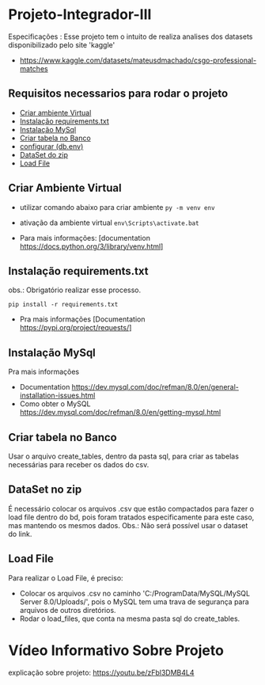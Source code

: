 # Projeto-Integrador-III 

Especificações :
  Esse projeto tem o intuito de realiza analises dos datasets disponibilizado pelo site 'kaggle' 
  - https://www.kaggle.com/datasets/mateusdmachado/csgo-professional-matches

## Requisitos necessarios para rodar o projeto 
 
- [Criar ambiente Virtual](#ambiente)
- [Instalação requirements.txt](#requirements)
- [Instalação  MySql](#MySql)
- [Criar tabela no Banco](#SQL)
- [configurar (db.env)](#connetion)
- [DataSet do zip](#DataSet)
- [Load File](#LoadFile)
  
  
<a name="ambiente"></a>
## Criar Ambiente Virtual

 - utilizar comando abaixo para criar ambiente
```py -m venv env ```

 - ativação da ambiente virtual 
``` env\Scripts\activate.bat ```
  
  - Para mais informações:
  [documentation https://docs.python.org/3/library/venv.html]
    
<a name="requirements"></a>
## Instalação requirements.txt

  obs.: Obrigatório realizar esse processo. 

 ``` pip install -r requirements.txt ```

 - Pra mais informações
  [Documentation https://pypi.org/project/requests/]

<a name="MySql"></a>
## Instalação  MySql


Pra mais informações 
 - Documentation https://dev.mysql.com/doc/refman/8.0/en/general-installation-issues.html
 - Como obter o MySQL https://dev.mysql.com/doc/refman/8.0/en/getting-mysql.html
 
 <a name="SQL"></a>
 ## Criar tabela no Banco
 
 Usar o arquivo create_tables, dentro da pasta sql, para criar as tabelas necessárias para receber os dados do csv.
 
 <a name="DataSet"></a>
 ## DataSet no zip
 
 É necessário colocar os arquivos .csv que estão compactados para fazer o load file dentro do bd, pois foram tratados especificamente para este caso, mas mantendo os mesmos dados.
 Obs.: Não será possível usar o dataset do link.

<a name="LoadFile"></a>
## Load File

Para realizar o Load File, é preciso:

- Colocar os arquivos .csv no caminho 'C:/ProgramData/MySQL/MySQL Server 8.0/Uploads/', pois o MySQL tem uma trava de segurança para arquivos de outros diretórios.
- Rodar o load_files, que conta na mesma pasta sql do create_tables.

# Vídeo Informativo Sobre Projeto 
explicação sobre projeto: https://youtu.be/zFbl3DMB4L4
